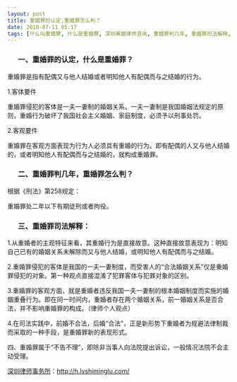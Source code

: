 ```yaml
---
layout: post
title: 重婚罪的认定,重婚罪怎么判？
date: 2010-07-11 05:17
tags: [什么叫重婚罪, 什么是重婚罪, 深圳离婚律师咨询, 重婚罪判几年, 重婚罪司法解释, 重婚罪案例, 重婚罪的处罚, 重婚罪的定义, 重婚罪的证据]
---
```

<ol>
<h3>一、重婚罪的认定，什么是重婚罪？</h3>
</ol>
重婚罪是指有配偶又与他人结婚或者明知他人有配偶而与之结婚的行为。

1.客体要件

重婚罪侵犯的客体是一夫一妻制的婚姻关系。一夫一妻制是我国婚姻法规定的原则，重婚行为破坏了我国社会主义婚姻、家庭制度，必须予以刑事处罚。

2.客观要件

重婚罪在客观方面表现为行为人必须具有重婚的行为。即有配偶的人又与他人结婚的，或者明知他人有配偶而与之结婚的，就构成重婚罪。
<ol>
<h3>二、重婚罪判几年，重婚罪怎么判？</h3>
</ol>
根据《刑法》第258规定：

重婚罪处二年以下有期徒刑或者拘役。
<ol>
<h3>三、重婚罪司法解释：</h3>
</ol>
1.从重婚者的主观特征来看，其重婚行为是直接故意。这种直接故意表现为：明知自己已有的婚姻关系未解除而又与他人结婚，或明知他人有配偶而与之结婚。

2.重婚罪侵犯的客体是我国的一夫一妻制度，而受害人的“合法婚姻关系”仅是重婚罪侵犯的对象。第一种观点直接混淆了犯罪客体与犯罪对象的区别。

3.重婚罪的客观方面，就是重婚者违反我国一夫一妻制的根本婚姻制度而实施的婚姻重叠行为。即在同一时间内，重婚者存在两个婚姻关系，前一婚姻关系是否合法，并不影响重婚罪的构成。（律师个人观点）

4.在司法实践中，前婚不合法，后婚“合法”，正是新形势下重婚者为规避法律制裁而采取的一种手段，是重婚罪新的表现形式。

四、重婚罪属于“不告不理”，即除非当事人向法院提出诉讼，一般情况法院不会主动受理。

<a href="http://h.lvshiminglu.com/">深圳律师事务所</a>：<a href="http://h.lvshiminglu.com/">http://h.lvshiminglu.com/</a>

